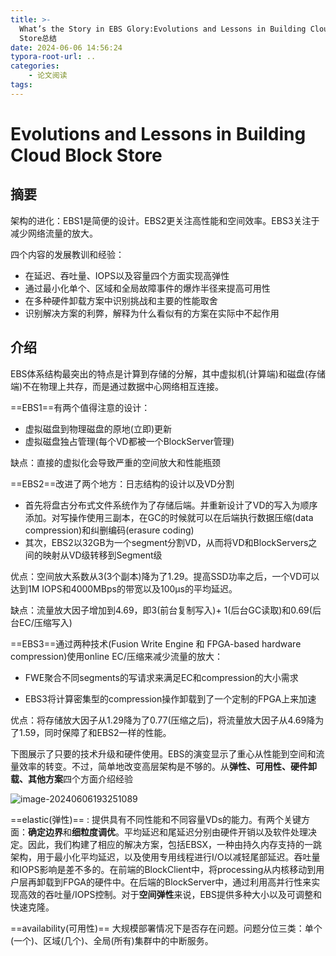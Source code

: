 ```yaml
---
title: >-
  What’s the Story in EBS Glory:Evolutions and Lessons in Building Cloud Block
  Store总结
date: 2024-06-06 14:56:24
typora-root-url: ..
categories:
    - 论文阅读
tags:
---
```


# Evolutions and Lessons in Building Cloud Block Store

## 摘要

架构的进化：EBS1是简便的设计。EBS2更关注高性能和空间效率。EBS3关注于减少网络流量的放大。

四个内容的发展教训和经验：

- 在延迟、吞吐量、IOPS以及容量四个方面实现高弹性
- 通过最小化单个、区域和全局故障事件的爆炸半径来提高可用性
- 在多种硬件卸载方案中识别挑战和主要的性能取舍
- 识别解决方案的利弊，解释为什么看似有的方案在实际中不起作用

## 介绍

EBS体系结构最突出的特点是计算到存储的分解，其中虚拟机(计算端)和磁盘(存储端)不在物理上共存，而是通过数据中心网络相互连接。

==EBS1==有两个值得注意的设计：

- 虚拟磁盘到物理磁盘的原地(立即)更新
- 虚拟磁盘独占管理(每个VD都被一个BlockServer管理)

缺点：直接的虚拟化会导致严重的空间放大和性能瓶颈

==EBS2==改进了两个地方：日志结构的设计以及VD分割

- 首先将盘古分布式文件系统作为了存储后端。并重新设计了VD的写入为顺序添加。对写操作使用三副本，在GC的时候就可以在后端执行数据压缩(data compression)和纠删编码(erasure coding)
- 其次，EBS2以32GB为一个segment分割VD，从而将VD和BlockServers之间的映射从VD级转移到Segment级

优点：空间放大系数从3(3个副本)降为了1.29。提高SSD功率之后，一个VD可以达到1M IOPS和4000MBps的带宽以及100μs的平均延迟。

缺点：流量放大因子增加到4.69，即3(前台复制写入)+ 1(后台GC读取)和0.69(后台EC/压缩写入)

==EBS3==通过两种技术(Fusion Write Engine 和 FPGA-based hardware compression)使用online EC/压缩来减少流量的放大：

- FWE聚合不同segments的写请求来满足EC和compression的大小需求

- EBS3将计算密集型的compression操作卸载到了一个定制的FPGA上来加速

优点：将存储放大因子从1.29降为了0.77(压缩之后)，将流量放大因子从4.69降为了1.59，同时保障了和EBS2一样的性能。

下图展示了只要的技术升级和硬件使用。EBS的演变显示了重心从性能到空间和流量效率的转变。不过，简单地改变高层架构是不够的。从**弹性、可用性、硬件卸载、其他方案**四个方面介绍经验

![image-20240606193251089](/images/What’s-the-Story-in-EBS-Glory-Evolutions-and-Lessons-in-Building-Cloud-Block-Store总结/image-20240606193251089.png)

==elastic(弹性)==  : 提供具有不同性能和不同容量VDs的能力。有两个关键方面：**确定边界**和**细粒度调优**。平均延迟和尾延迟分别由硬件开销以及软件处理决定。因此，我们构建了相应的解决方案，包括EBSX，一种由持久内存支持的一跳架构，用于最小化平均延迟，以及使用专用线程进行I/O以减轻尾部延迟。吞吐量和IOPS影响是差不多的。在前端的BlockClient中，将processing从内核移动到用户层再卸载到FPGA的硬件中。在后端的BlockServer中，通过利用高并行性来实现高效的吞吐量/IOPS控制。对于**空间弹性**来说，EBS提供多种大小以及可调整和快速克隆。

==availability(可用性)== 大规模部署情况下是否存在问题。问题分位三类：单个(一个)、区域(几个)、全局(所有)集群中的中断服务。

















